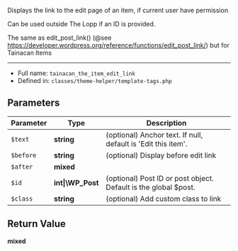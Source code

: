 
Displays the link to the edit page of an item, if current user have permission

Can be used outside The Lopp if an ID is provided.

The same as edit_post_link() (@see https://developer.wordpress.org/reference/functions/edit_post_link/) but for
Tainacan Items

***

* Full name: `tainacan_the_item_edit_link`
* Defined in: `classes/theme-helper/template-tags.php`

## Parameters

| Parameter | Type              | Description                                                     |
|-----------|-------------------|-----------------------------------------------------------------|
| `$text`   | **string**        | (optional) Anchor text. If null, default is 'Edit this item'.   |
| `$before` | **string**        | (optional) Display before edit link                             |
| `$after`  | **mixed**         |                                                                 |
| `$id`     | **int\|\WP_Post** | (optional) Post ID or post object. Default is the global $post. |
| `$class`  | **string**        | (optional) Add custom class to link                             |

## Return Value

**mixed**

